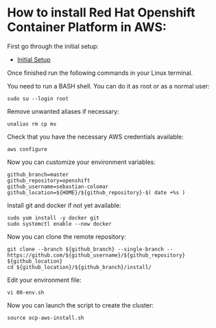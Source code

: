 # How to install Red Hat Openshift Container Platform in AWS:

First go through the initial setup:
- [Initial Setup](install/initial.md)

Once finished run the following commands in your Linux terminal.

You need to run a BASH shell. You can do it as root or as a normal user:
```
sudo su --login root

```
Remove unwanted aliases if necessary:
```
unalias rm cp mv

```
Check that you have the necessary AWS credentials available:
```
aws configure

```
Now you can customize your environment variables:
```
github_branch=master
github_repository=openshift
github_username=sebastian-colomar
github_location=${HOME}/${github_repository}-$( date +%s )

```
Install git and docker if not yet available:
```
sudo yum install -y docker git
sudo systemctl enable --now docker

```
Now you can clone the remote repository:
```
git clone --branch ${github_branch} --single-branch -- https://github.com/${github_username}/${github_repository} ${github_location}
cd ${github_location}/${github_branch}/install/

```
Edit your environment file:
```
vi 00-env.sh

```
Now you can launch the script to create the cluster:
```
source ocp-aws-install.sh

```
